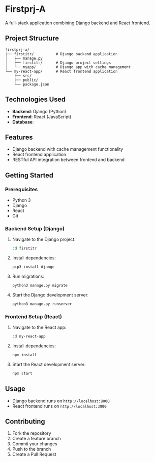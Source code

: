 # Firstprj-A

A full-stack application combining Django backend and React frontend.

## Project Structure

```
firstprj-a/
├── firstitr/          # Django backend application
│   ├── manage.py
│   ├── firstitr/      # Django project settings
│   └── myapp/         # Django app with cache management
└── my-react-app/      # React frontend application
    ├── src/
    ├── public/
    └── package.json
```

## Technologies Used

- **Backend**: Django (Python)
- **Frontend**: React (JavaScript)
- **Database**: 

## Features

- Django backend with cache management functionality
- React frontend application
- RESTful API integration between frontend and backend

## Getting Started

### Prerequisites

- Python 3
- Django 
- React
- Git

### Backend Setup (Django)

1. Navigate to the Django project:
   ```bash
   cd firstitr
   ```

2. Install dependencies:
   ```bash
   pip3 install django
   ```

4. Run migrations:
   ```bash
   python3 manage.py migrate
   ```

5. Start the Django development server:
   ```bash
   python3 manage.py runserver
   ```

### Frontend Setup (React)

1. Navigate to the React app:
   ```bash
   cd my-react-app
   ```

2. Install dependencies:
   ```bash
   npm install
   ```

3. Start the React development server:
   ```bash
   npm start
   ```

## Usage

- Django backend runs on `http://localhost:8000`
- React frontend runs on `http://localhost:3000`

## Contributing

1. Fork the repository
2. Create a feature branch
3. Commit your changes
4. Push to the branch
5. Create a Pull Request

